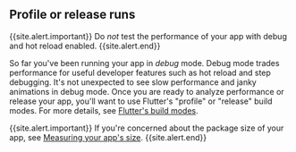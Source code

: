 ## Profile or release runs



{{site.alert.important}}
  Do _not_ test the performance of your app with debug and
  hot reload enabled.
{{site.alert.end}}

So far you've been running your app in *debug* mode. Debug
mode trades performance for useful developer features such
as hot reload and step debugging. It's not unexpected to
see slow performance and janky animations in debug mode.
Once you are ready to analyze performance or release your
app, you'll want to use Flutter's "profile" or "release"
build modes. For more details, see [Flutter's build modes][].

{{site.alert.important}}
  If you're concerned about the package size of your app,
  see [Measuring your app's size][].
{{site.alert.end}}

[Flutter's build modes]: /testing/build-modes
[Measuring your app's size]: /perf/app-size
